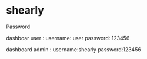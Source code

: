 # shearly

Password 

dashboar user : 
username: user
password: 123456

dashboard admin :
username:shearly
password:123456
